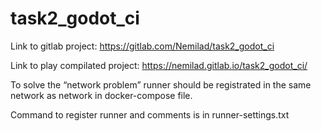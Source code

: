 # task2_godot_ci
Link to gitlab project: https://gitlab.com/Nemilad/task2_godot_ci

Link to play compilated project: https://nemilad.gitlab.io/task2_godot_ci/

To solve the “network problem” runner should be registrated in the same network as network in docker-compose file.

Command to register runner and comments is in runner-settings.txt
